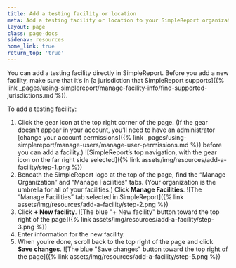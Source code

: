```yaml
---
title: Add a testing facility or location
meta: Add a testing facility or location to your SimpleReport organization account
layout: page
class: page-docs
sidenav: resources
home_link: true
return_top: 'true'
---
```


You can add a testing facility directly in SimpleReport. Before you add a new facility, make sure that it’s in [a jurisdiction that SimpleReport supports]({% link _pages/using-simplereport/manage-facility-info/find-supported-jurisdictions.md %}).

To add a testing facility:
1. Click the gear icon at the top right corner of the page. (If the gear doesn’t appear in your account, you’ll need to have an administrator [change your account permissions]({% link _pages/using-simplereport/manage-users/manage-user-permissions.md %}) before you can add a facility.)
![SimpleReport’s top navigation, with the gear icon on the far right side selected]({% link assets/img/resources/add-a-facility/step-1.png %})
2. Beneath the SimpleReport logo at the top of the page, find the “Manage Organization” and “Manage Facilities” tabs. (Your organization is the umbrella for all of your facilities.) Click **Manage Facilities**.
![The “Manage Facilities” tab selected in SimpleReport]({% link assets/img/resources/add-a-facility/step-2.png %})
3. Click **+ New facility**.
![The blue "+ New facility" button toward the top right of the page]({% link assets/img/resources/add-a-facility/step-3.png %})
4. Enter information for the new facility.
5. When you’re done, scroll back to the top right of the page and click **Save changes**.
![The blue "Save changes" button toward the top right of the page]({% link assets/img/resources/add-a-facility/step-5.png %})
